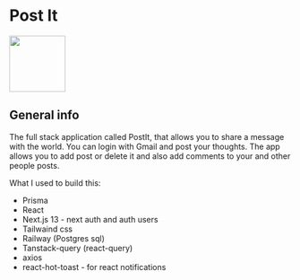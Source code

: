 # Post It

<img src="https://github.com/jakubfronczyk/post-it/blob/main/public/post-it.png)" width="100" height="100">

## General info

The full stack application called PostIt, that allows you to share a message with the world. You can login with Gmail and post your thoughts. The app allows you to add post or delete it and also add comments to your and other people posts.

What I used to build this:

-   Prisma
-   React
-   Next.js 13 - next auth and auth users
-   Tailwaind css
-   Railway (Postgres sql)
-   Tanstack-query (react-query)
-   axios
-   react-hot-toast - for react notifications
